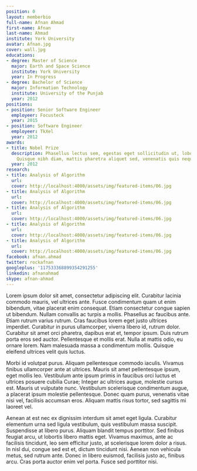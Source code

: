 ```yaml
---
position: 0
layout: memberbio
full-name: Afnan Ahmad
first-name: Afnan
last-name: Ahmad
institute: York University
avatar: Afnan.jpg
cover: wall.jpg
educations:
- degree: Master of Science
  major: Earth and Space Science
  institute: York University
  year: In Progress
- degree: Bachelor of Science
  major: Information Technology
  institute: University of the Punjab
  year: 2012
positions:
- position: Senior Software Engineer
  employeer: Focusteck
  year: 2015
- position: Software Engineer
  employeer: TkXel
  year: 2012
awards:
- title: Nobel Prize
  description: Phasellus lectus sem, egestas eget sollicitudin ut, lobortis ac nulla.
    Quisque nibh diam, mattis pharetra aliquet sed, venenatis quis neque.
  year: 2012
research:
- title: Analysis of Algorithm
  url: 
  cover: http://localhost:4000/assets/img/featured-items/06.jpg
- title: Analysis of Algorithm
  url: 
  cover: http://localhost:4000/assets/img/featured-items/06.jpg
- title: Analysis of Algorithm
  url: 
  cover: http://localhost:4000/assets/img/featured-items/06.jpg
- title: Analysis of Algorithm
  url: 
  cover: http://localhost:4000/assets/img/featured-items/06.jpg
- title: Analysis of Algorithm
  url: 
  cover: http://localhost:4000/assets/img/featured-items/06.jpg
facebook: afnan.ahmad
twitter: rockafnan
googleplus: '117533368899354291255'
linkedin: afnanahmad
skype: afnan-ahmad
---
```


Lorem ipsum dolor sit amet, consectetur adipiscing elit. Curabitur lacinia commodo mauris, vel ultrices ante. Fusce condimentum quam ut enim bibendum, vitae placerat enim consequat. Etiam consectetur congue sapien ut bibendum. Nullam convallis ac turpis a mollis. Phasellus ac faucibus ante. Etiam rutrum varius rutrum. Cras faucibus lorem eget justo ultrices imperdiet. Curabitur in purus ullamcorper, viverra libero id, rutrum dolor. Curabitur sit amet orci pharetra, dapibus erat et, tempor ipsum. Duis rutrum porta eros sed auctor. Pellentesque et mollis erat. Nulla at mattis odio, eu ornare lorem. Nam malesuada massa a condimentum mollis. Quisque eleifend ultrices velit quis luctus.

Morbi id volutpat purus. Aliquam pellentesque commodo iaculis. Vivamus finibus ullamcorper ante at ultrices. Mauris sit amet pellentesque ipsum, eget mollis leo. Vestibulum ante ipsum primis in faucibus orci luctus et ultrices posuere cubilia Curae; Integer ac ultrices augue, molestie cursus est. Mauris ut vulputate nunc. Vestibulum scelerisque condimentum augue, a placerat ipsum molestie pellentesque. Donec quam purus, venenatis vitae nisi vel, facilisis accumsan eros. Aliquam mattis risus tortor, sed sagittis mi laoreet vel.

Aenean at est nec ex dignissim interdum sit amet eget ligula. Curabitur elementum urna sed ligula vestibulum, quis vestibulum massa suscipit. Suspendisse at libero purus. Aliquam blandit tempus porttitor. Sed finibus feugiat arcu, ut lobortis libero mattis eget. Vivamus maximus, ante ac facilisis tincidunt, leo sem efficitur justo, at scelerisque lorem dolor a risus. In nisl dui, congue sed est et, dictum tincidunt nisi. Aenean non vehicula metus, sed rutrum ante. Donec in libero euismod, facilisis justo ac, finibus arcu. Cras porta auctor enim vel porta. Fusce sed porttitor nisi.
